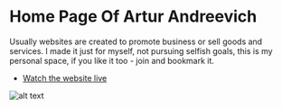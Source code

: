 # Home Page Of Artur Andreevich

Usually websites are created to promote business or sell goods and services. I made it just for myself, not pursuing selfish goals, this is my personal space, if you like it too - join and bookmark it.

* [Watch the website live](https://arthurandreevi4.github.io/MyFirstWebsite/)

![alt text](https://github.com/ArthurAndreevi4/MyFirstWebsite/blob/main/readme.png "MyFirstWebsite")

